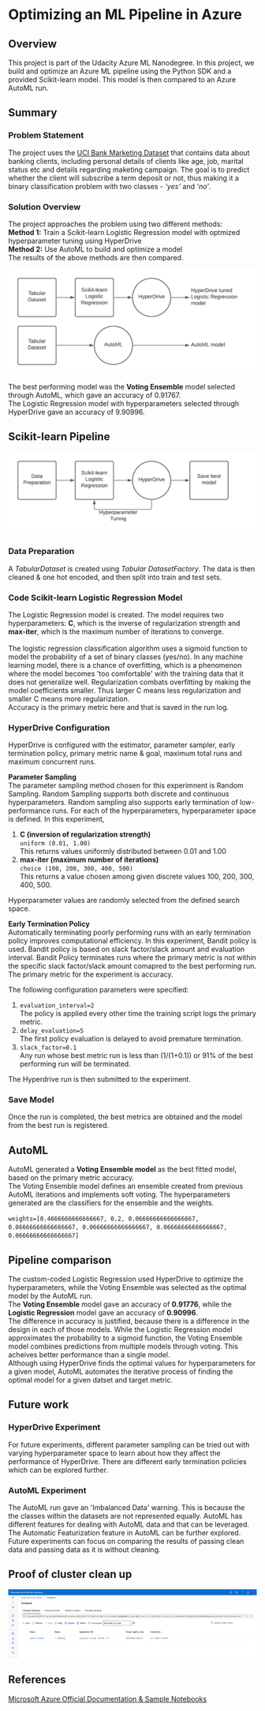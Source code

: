 # Optimizing an ML Pipeline in Azure

## Overview
This project is part of the Udacity Azure ML Nanodegree.
In this project, we build and optimize an Azure ML pipeline using the Python SDK and a provided Scikit-learn model.
This model is then compared to an Azure AutoML run.

## Summary

### **Problem Statement**
The project uses the [UCI Bank Marketing Dataset](https://archive.ics.uci.edu/ml/datasets/Bank+Marketing) that contains data about banking clients, including personal details of clients like age, job, marital status etc and details regarding maketing campaign.
The goal is to predict whether the client will subscribe a term deposit or not, thus making it a binary classification problem with two classes - *'yes'* and *'no'*.


### **Solution Overview**
The project approaches the problem using two different methods: <br>
**Method 1:** Train a Scikit-learn Logistic Regression model with optmized hyperparameter tuning using HyperDrive<br>
**Method 2:** Use AutoML to build and optimize a model<br>
The results of the above methods are then compared.<br>

![project-overview](./images/project-overview.png)

The best performing model was the **Voting Ensemble** model selected through AutoML, which gave an accuracy of 0.91767. <br> 
The Logistic Regression model with hyperparameters selected through HyperDrive gave an accuracy of 9.90996. <br>


## Scikit-learn Pipeline

![scikit-learn pipeline](./images/LR-pipeline.png)

### **Data Preparation**
A *TabularDataset* is created using *Tabular DatasetFactory*. The data is then cleaned & one hot encoded, and then split into train and test sets. 

### **Code Scikit-learn Logistic Regression Model** 
The Logistic Regression model is created. The model requires two hyperparameters: **C**, which is the inverse of regularization strength and **max-iter**, which is the maximum number of iterations to converge.<br><br>The logistic regression classification algorithm uses a sigmoid function to model the probability of a set of binary classes (yes/no). In any machine learning model, there is a chance of overfitting, which is a phenomenon where the model becomes 'too comfortable' with the training data that it does not generalize well. Regularization combats overfitting by making the model coefficients smaller. Thus larger C means less regularization and smaller C means more regularization. <br>
Accuracy is the primary metric here and that is saved in the run log.

### **HyperDrive Configuration** 
HyperDrive is configured with the estimator, parameter sampler, early termination policy, primary metric name & goal, maximum total runs and maximum concurrent runs.  <br>

**Parameter Sampling**<br>
The parameter sampling method chosen for this experimnent is Random Sampling. Random Sampling supports both discrete and continuous hyperparameters. 
Random sampling also supports early termination of low-performance runs. For each of the hyperparameters, hyperparameter space is defined. In this experiment,
1. **C (inversion of regularization strength)** <br>
    `uniform (0.01, 1.00)`<br>
    This returns values uniformly distributed between 0.01 and 1.00
2. **max-iter (maximum number of iterations)** <br>
    `choice (100, 200, 300, 400, 500)` <br>
    This returns a value chosen among given discrete values 100, 200, 300, 400, 500. <br>

Hyperparameter values are randomly selected from the defined search space.

**Early Termination Policy** <br>
Automatically terminating poorly performing runs with an early termination policy improves computational efficiency.
In this experiment, Bandit policy is used. Bandit policy is based on slack factor/slack amount and evaluation interval. Bandit Policy terminates runs where the primary metric is not within the specific slack factor/slack amount comapred to the best performing run. 
The primary metric for the experiment is accuracy.

The following configuration parameters were specified:
1. `evaluation_interval=2`<br>
    The policy is applied every other time the training script logs the primary metric.
2. `delay_evaluation=5`<br>
    The first policy evaluation is delayed to avoid premature termination.
3. `slack_factor=0.1`<br>
    Any run whose best metric run is less than (1/(1+0.1)) or 91% of the best performing run will be terminated. 

The Hyperdrive run is then submitted to the experiment. 

### **Save Model** 
Once the run is completed, the best metrics are obtained and the model from the best run is registered.


## AutoML

AutoML generated a **Voting Ensemble model** as the best fitted model, based on the primary metric accuracy.<br>
The Voting Ensemble model defines an ensemble created from previous AutoML iterations and implements soft voting. The hyperparameters generated are the classifiers for the ensemble and the weights. 

`weights=[0.4666666666666667, 0.2, 0.06666666666666667, 0.06666666666666667, 0.06666666666666667, 0.06666666666666667, 0.06666666666666667]`
                                                        
                                                                                                      

## Pipeline comparison

The custom-coded Logistic Regression used HyperDrive to optimize the hyperparameters, while the Voting Ensemble was selected as the optimal model by the AutoML run. <br>
The **Voting Ensemble** model gave an accuracy of **0.91776**, while the **Logistic Regression** model gave an accuracy of **0.90996**.<br>
The difference in accuracy is justified, because there is a difference in the design in each of those models. While the Logistic Regression model approximates the probability to a sigmoid function, the Voting Ensemble model combines predictions from multiple models through voting. This acheives better performance than a single model. <br>
Although using HyperDrive finds the optimal values for hyperparameters for a given model, AutoML automates the iterative process of finding the optimal model for a given datset and target metric.

## Future work

### HyperDrive Experiment
For future experiments, different parameter sampling can be tried out with varying hyperparameter space to learn about how they affect the performance of HyperDrive. There are different early termination policies which can be explored further.

### AutoML Experiment
The AutoML run gave an 'Imbalanced Data' warning. This is because the the classes within the datasets are not represented equally. AutoML has different features for dealing with AutoML data and that can be leveraged. 
The Automatic Featurization feature in AutoML can be further explored. Future experiments can focus on comparing the results of passing clean data and passing data as it is without cleaning. 

## Proof of cluster clean up
![scikit-learn pipeline](./images/compute-cleanup.png)

## References
[Microsoft Azure Official Documentation & Sample Notebooks](https://docs.microsoft.com/en-us/azure/machine-learning/)
